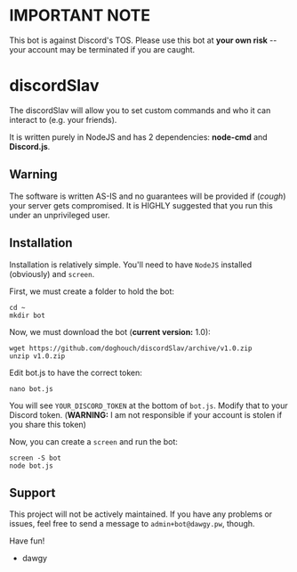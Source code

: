 # IMPORTANT NOTE
This bot is against Discord's TOS. Please use this bot at **your own risk** -- your account may be terminated if you are caught.

# discordSlav
The discordSlav will allow you to set custom commands and who it can interact to (e.g. your friends).

It is written purely in NodeJS and has 2 dependencies: **node-cmd** and **Discord.js**.

## Warning
The software is written AS-IS and no guarantees will be provided if (_cough_) your server gets compromised. It is HIGHLY suggested that you run this under an unprivileged user.

## Installation 
Installation is relatively simple. You'll need to have `NodeJS` installed (obviously) and `screen`.

First, we must create a folder to hold the bot:

    cd ~
    mkdir bot
    
Now, we must download the bot (**current version:** 1.0):

    wget https://github.com/doghouch/discordSlav/archive/v1.0.zip
    unzip v1.0.zip
    
Edit bot.js to have the correct token:
    
    nano bot.js

You will see `YOUR_DISCORD_TOKEN` at the bottom of `bot.js`. Modify that to your Discord token. (**WARNING:** I am not responsible if your account is stolen if you share this token)

Now, you can create a `screen` and run the bot:

    screen -S bot
    node bot.js

## Support

This project will not be actively maintained. If you have any problems or issues, feel free to send a message to `admin+bot@dawgy.pw`, though.

Have fun!
- dawgy
